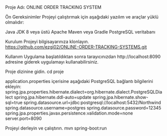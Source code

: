 Proje Adı: ONLINE ORDER TRACKING SYSTEM

Ön Gereksinimler Projeyi çalıştırmak için aşağıdaki yazılım ve araçlar yüklü olmalıdır:

Java JDK 8 veya üstü Apache Maven veya Gradle PostgreSQL veritabanı

Kurulum Projeyi bilgisayarınıza klonlayın. https://github.com/ezgi02/ONLINE-ORDER-TRACKING-SYSTEMS.git

Kullanım Uygulama başlatıldıktan sonra tarayıcınızdan http://localhost:8090 adresine giderek uygulamayı kullanabilirsiniz.

Proje dizinine gidin. cd proje

application.properties içerisine aşağıdaki PostgreSQL bağlantı bilgilerini ekleyin: 
spring.jpa.properties.hibernate.dialect=org.hibernate.dialect.PostgreSQLDialect spring.jpa.hibernate.ddl-auto=update spring.jpa.hibernate.show-sql=true spring.datasource.url=jdbc:postgresql://localhost:5432/Northwind spring.datasource.username=postgres spring.datasource.password=12345 spring.jpa.properties.javax.persistence.validation.mode=none server.port=8090

Projeyi derleyin ve çalıştırın. mvn spring-boot:run
